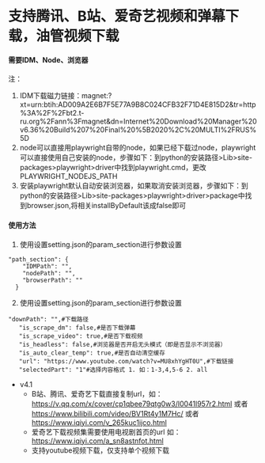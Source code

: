# 支持腾讯、B站、爱奇艺视频和弹幕下载，油管视频下载

#### 需要IDM、Node、浏览器

注：

1. IDM下载磁力链接：magnet:?xt=urn:btih:AD009A2E6B7F5E77A9B8C024CFB32F71D4E815D2&tr=http%3A%2F%2Fbt2.t-ru.org%2Fann%3Fmagnet&dn=Internet%20Download%20Manager%20v6.36%20Build%207%20Final%20%5B2020%2C%20MULTI%2FRUS%5D
2. node可以直接用playwright自带的node，如果已经下载过node，playwright可以直接使用自己安装的node，步骤如下：到python的安装路径>Lib>site-packages>playwright>driver中找到playwright.cmd，更改PLAYWRIGHT_NODEJS_PATH
3. 安装playwright默认自动安装浏览器，如果取消安装浏览器，步骤如下：到python的安装路径>Lib>site-packages>playwright>driver>package中找到browser.json,将相关installByDefault该成false即可
#### 使用方法

1. 使用设置setting.json的param_section进行参数设置

```
"path_section": {
    "IDMPath": "",
    "nodePath": "",
    "browserPath": "" 
  }
```

2. 使用设置setting.json的param_section进行参数设置

```
"downPath": "",#下载路径
   "is_scrape_dm": false,#是否下载弹幕
   "is_scrape_video": true,#是否下载视频
   "is_headless": false,#浏览器是否开启无头模式（即是否显示不浏览器）
   "is_auto_clear_temp": true,#是否自动清空缓存
   "url": "https://www.youtube.com/watch?v=MU8xhYgHT0U",#下载链接
   "selectedPart": "1"#选择内容格式 1. 如：1-3,4,5-6 2. all
```

+ v4.1
  + B站、腾讯、爱奇艺下载直接复制url，如：https://v.qq.com/x/cover/cp1qbee79qtg0w3/l0041l957r2.html 或者 https://www.bilibili.com/video/BV1Rt4y1M7Hc/ 或者 https://www.iqiyi.com/v_265kuc1ijco.html
  + 爱奇艺下载视频集需要使用电视剧首页的url  如：https://www.iqiyi.com/a_sn8astnfot.html
  + 支持youtube视频下载，仅支持单个视频下载

